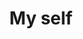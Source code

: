---
pid: fs266
title: My self
location_transcription: me
coordinates: "[-75.15050233457, 39.955411847545]"
zipcode: '19123'
gen_neighborhood: North Philadelphia
neighborhood: Northern Liberties,Loft District
outside_phl: 
age: '6'
age_range: 6-13
instagram: 
image_file_name: fs_266.jpg
proposal_transcription: 
topic: Unknown
topic_summary: '0'
type: Other No Form
keywords_other: 
credit: Kennedi
image_labels: 
twitter: 
facebook: 
permalink: "/monuments/fs266/"
layout: item-page
---